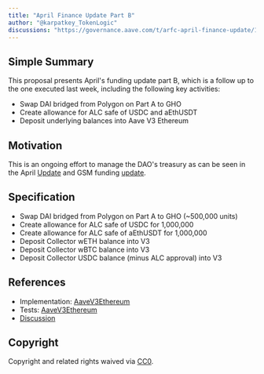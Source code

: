 ```yaml
---
title: "April Finance Update Part B"
author: "@karpatkey_TokenLogic"
discussions: "https://governance.aave.com/t/arfc-april-finance-update/17390"
---
```


## Simple Summary

This proposal presents April's funding update part B, which is a follow up to the one executed last week, including the following key activities:

- Swap DAI bridged from Polygon on Part A to GHO
- Create allowance for ALC safe of USDC and aEthUSDT
- Deposit underlying balances into Aave V3 Ethereum

## Motivation

This is an ongoing effort to manage the DAO's treasury as can be seen in the April [Update](https://governance.aave.com/t/arfc-april-finance-update/17390)
and GSM funding [update](https://governance.aave.com/t/arfc-fund-usdc-usdt-gsm/17566).

## Specification

- Swap DAI bridged from Polygon on Part A to GHO (~500,000 units)
- Create allowance for ALC safe of USDC for 1,000,000
- Create allowance for ALC safe of aEthUSDT for 1,000,000
- Deposit Collector wETH balance into V3
- Deposit Collector wBTC balance into V3
- Deposit Collector USDC balance (minus ALC approval) into V3

## References

- Implementation: [AaveV3Ethereum](https://github.com/bgd-labs/aave-proposals-v3/blob/1e89d862b2503c3d4cf90b1e258c1e542dcb5c15/src/20240515_AaveV3Ethereum_AprilFinanceUpdatePartB/AaveV3Ethereum_AprilFinanceUpdatePartB_20240515.sol)
- Tests: [AaveV3Ethereum](https://github.com/bgd-labs/aave-proposals-v3/blob/1e89d862b2503c3d4cf90b1e258c1e542dcb5c15/src/20240515_AaveV3Ethereum_AprilFinanceUpdatePartB/AaveV3Ethereum_AprilFinanceUpdatePartB_20240515.t.sol)
- [Discussion](https://governance.aave.com/t/arfc-april-finance-update/17390)

## Copyright

Copyright and related rights waived via [CC0](https://creativecommons.org/publicdomain/zero/1.0/).
